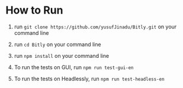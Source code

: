 # How to Run

1. run `git clone https://github.com/yusufJinadu/Bitly.git` on your command line

2. run `cd Bitly` on your command line

3. run `npm install` on your command line

4. To run the tests on GUI, run `npm run test-gui-en`

5. To run the tests on Headlessly, run `npm run test-headless-en`
